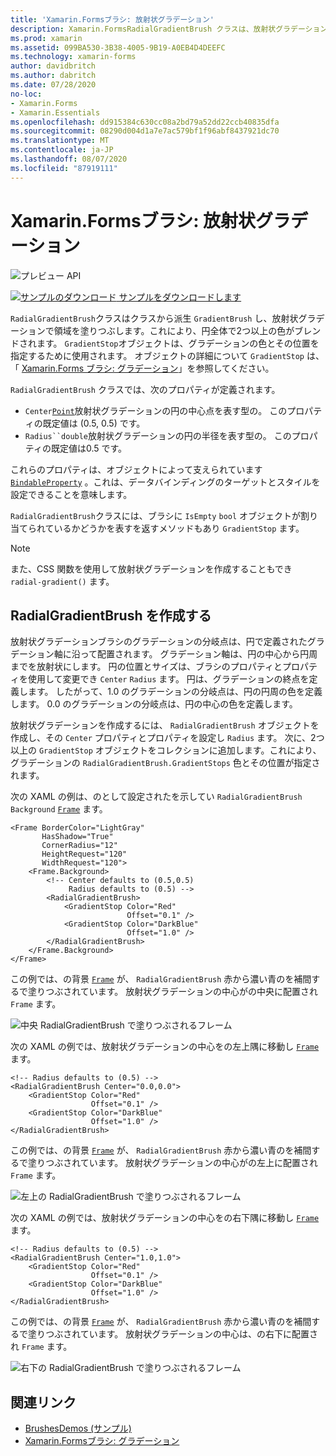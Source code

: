 ```yaml
---
title: 'Xamarin.Formsブラシ: 放射状グラデーション'
description: Xamarin.FormsRadialGradientBrush クラスは、放射状グラデーションで領域を塗りつぶします。
ms.prod: xamarin
ms.assetid: 099BA530-3B38-4005-9B19-A0EB4D4DEEFC
ms.technology: xamarin-forms
author: davidbritch
ms.author: dabritch
ms.date: 07/28/2020
no-loc:
- Xamarin.Forms
- Xamarin.Essentials
ms.openlocfilehash: dd915384c630cc08a2bd79a52dd22ccb40835dfa
ms.sourcegitcommit: 08290d004d1a7e7ac579bf1f96abf8437921dc70
ms.translationtype: MT
ms.contentlocale: ja-JP
ms.lasthandoff: 08/07/2020
ms.locfileid: "87919111"
---
```

# <a name="no-locxamarinforms-brushes-radial-gradients"></a>Xamarin.Formsブラシ: 放射状グラデーション

![プレビュー API](~/media/shared/preview.png "この API は現在プレリリースです")

[![サンプルのダウンロード](~/media/shared/download.png) サンプルをダウンロードします](https://docs.microsoft.com/samples/xamarin/xamarin-forms-samples/userinterface-brushdemos/)

`RadialGradientBrush`クラスはクラスから派生 `GradientBrush` し、放射状グラデーションで領域を塗りつぶします。これにより、円全体で2つ以上の色がブレンドされます。 `GradientStop`オブジェクトは、グラデーションの色とその位置を指定するために使用されます。 オブジェクトの詳細について `GradientStop` は、「 [ Xamarin.Forms ブラシ: グラデーション](gradient.md)」を参照してください。

`RadialGradientBrush` クラスでは、次のプロパティが定義されます。

- `Center`[`Point`](xref:Xamarin.Forms.Point)放射状グラデーションの円の中心点を表す型の。 このプロパティの既定値は (0.5, 0.5) です。
- `Radius``double`放射状グラデーションの円の半径を表す型の。 このプロパティの既定値は0.5 です。

これらのプロパティは、オブジェクトによって支えられています [`BindableProperty`](xref:Xamarin.Forms.BindableProperty) 。これは、データバインディングのターゲットとスタイルを設定できることを意味します。

`RadialGradientBrush`クラスには、ブラシに `IsEmpty` `bool` オブジェクトが割り当てられているかどうかを表すを返すメソッドもあり `GradientStop` ます。

> [!NOTE]
> また、CSS 関数を使用して放射状グラデーションを作成することもでき `radial-gradient()` ます。

## <a name="create-a-radialgradientbrush"></a>RadialGradientBrush を作成する

放射状グラデーションブラシのグラデーションの分岐点は、円で定義されたグラデーション軸に沿って配置されます。 グラデーション軸は、円の中心から円周までを放射状にします。 円の位置とサイズは、ブラシのプロパティとプロパティを使用して変更でき `Center` `Radius` ます。 円は、グラデーションの終点を定義します。 したがって、1.0 のグラデーションの分岐点は、円の円周の色を定義します。 0.0 のグラデーションの分岐点は、円の中心の色を定義します。

放射状グラデーションを作成するには、 `RadialGradientBrush` オブジェクトを作成し、その `Center` プロパティとプロパティを設定し `Radius` ます。 次に、2つ以上の `GradientStop` オブジェクトをコレクションに追加します。これにより、グラデーションの `RadialGradientBrush.GradientStops` 色とその位置が指定されます。

次の XAML の例は、のとして設定されたを示してい `RadialGradientBrush` `Background` [`Frame`](xref:Xamarin.Forms.Frame) ます。

```xaml    
<Frame BorderColor="LightGray"
       HasShadow="True"
       CornerRadius="12"
       HeightRequest="120"
       WidthRequest="120">
    <Frame.Background>
        <!-- Center defaults to (0.5,0.5)
             Radius defaults to (0.5) -->
        <RadialGradientBrush>
            <GradientStop Color="Red"
                          Offset="0.1" />
            <GradientStop Color="DarkBlue"
                          Offset="1.0" />
        </RadialGradientBrush>
    </Frame.Background>
</Frame>
```

この例では、の背景 [`Frame`](xref:Xamarin.Forms.Frame) が、 `RadialGradientBrush` 赤から濃い青のを補間するで塗りつぶされています。 放射状グラデーションの中心がの中央に配置され `Frame` ます。

![中央 RadialGradientBrush で塗りつぶされるフレーム](radialgradient-images/center.png)

次の XAML の例では、放射状グラデーションの中心をの左上隅に移動し [`Frame`](xref:Xamarin.Forms.Frame) ます。

```xaml
<!-- Radius defaults to (0.5) -->
<RadialGradientBrush Center="0.0,0.0">
    <GradientStop Color="Red"
                  Offset="0.1" />
    <GradientStop Color="DarkBlue"
                  Offset="1.0" />
</RadialGradientBrush>
```

この例では、の背景 [`Frame`](xref:Xamarin.Forms.Frame) が、 `RadialGradientBrush` 赤から濃い青のを補間するで塗りつぶされています。 放射状グラデーションの中心がの左上に配置され `Frame` ます。

![左上の RadialGradientBrush で塗りつぶされるフレーム](radialgradient-images/top-left.png)

次の XAML の例では、放射状グラデーションの中心をの右下隅に移動し [`Frame`](xref:Xamarin.Forms.Frame) ます。

```xaml
<!-- Radius defaults to (0.5) -->
<RadialGradientBrush Center="1.0,1.0">
    <GradientStop Color="Red"
                  Offset="0.1" />
    <GradientStop Color="DarkBlue"
                  Offset="1.0" />
</RadialGradientBrush>            
```

この例では、の背景 [`Frame`](xref:Xamarin.Forms.Frame) が、 `RadialGradientBrush` 赤から濃い青のを補間するで塗りつぶされています。 放射状グラデーションの中心は、の右下に配置され `Frame` ます。

![右下の RadialGradientBrush で塗りつぶされるフレーム](radialgradient-images/bottom-right.png)

## <a name="related-links"></a>関連リンク

- [BrushesDemos (サンプル)](https://docs.microsoft.com/samples/xamarin/xamarin-forms-samples/userinterface-brushdemos/)
- [Xamarin.Formsブラシ: グラデーション](gradient.md)
